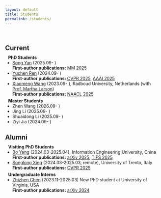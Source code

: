 ```yaml
---
layout: default
title: Students
permalink: /students/
---
```


<h1 id="students"></h1>

<h2 style="margin: 60px 0px 10px;">Current</h2>

<h4 style="margin: 0px 10px 0;">PhD Students</h4>
<ul style="margin:0 0 5px;">
  <li><a href="https://openreview.net/profile?id=%7ESong_Yan4">Song Yan</a> (2025.09- )<br>
  <strong>First-author publications:</strong> <a href="https://arxiv.org/abs/2508.05658">MM 2025</a></li>
  
  <li><a href="https://github.com/RYC-98">Yuchen Ren</a> (2024.09- )<br>
  <strong>First-author publications:</strong> <a href="https://arxiv.org/abs/2503.15404">CVPR 2025</a>, <a href="https://arxiv.org/abs/2412.18844">AAAI 2025</a></li>
  
  <li><a href="https://scholar.google.com/citations?user=dV15IwIAAAAJ">Xiaomeng Wang</a> (2023.09- ), Radboud University, Netherlands (with <a href="https://www.ru.nl/en/people/larson-m">Prof. Martha Larson</a>)<br>
  <strong>First-author publications:</strong> <a href="https://arxiv.org/abs/2502.08193">NAACL 2025</a></li>
</ul>


<h4 style="margin: 0px 10px 0;">Master Students</h4>
<ul style="margin:0 0 5px;">
  <li>Zhen Wang (2026.09- )<br></li>

  <li>Jing Li (2025.09- )<br></li>

  <li>Shuaidong Li (2025.09- )<br></li>

  <li>Ziyi Jia (2024.09- )<br></li>

</ul>

<h2 style="margin: 30px 0px 10px;">Alumni</h2>

<h4 style="margin:0 10px 0;">Visiting PhD Students</h4>
<ul style="margin:0 0 5px;">
  <li><a href="https://github.com/yangbo93">Bo Yang</a> (2024.03-2025.04), Information Engineering University, China<br>
  <strong>First-author publications:</strong> <a href="https://arxiv.org/abs/2505.12644">arXiv 2025</a>, <a href="https://ieeexplore.ieee.org/document/10858076">TIFS 2025</a></li>

  <li><a href="https://openreview.net/profile?id=~Songlong_Xing1">Songlong Xing</a> (2024.03-2025.03, remote), University of Trento, Italy<br>
  <strong>First-author publications:</strong> <a href="https://arxiv.org/abs/2503.03613">CVPR 2025</a></li>
</ul>

<h4 style="margin:0 10px 0;">Undergraduate Interns</h4>
<ul style="margin:0 0 5px;">
  <li><a href="https://zhizhen-chen.top/">Zhizhen Chen</a> (2023.11-2025.03) Now PhD student at University of Virginia, USA<br>
  <strong>First-author publications:</strong> <a href="https://arxiv.org/abs/2412.03908">arXiv 2024</a></li>
</ul>
